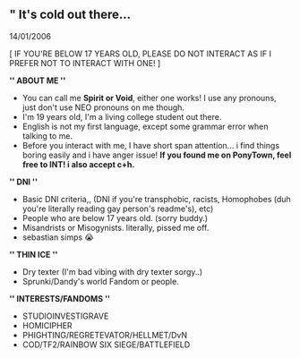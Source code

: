 ## " It's cold out there...
14/01/2006

[ IF YOU'RE BELOW 17 YEARS OLD, PLEASE DO NOT INTERACT AS IF I PREFER NOT TO INTERACT WITH ONE! ]

**'' ABOUT ME ''**
- You can call me **Spirit or Void**, either one works! I use any pronouns, just don't use NEO pronouns on me though.
- I'm 19 years old, I'm a living college student out there. 
- English is not my first language, except some grammar error when talking to me.
- Before you interact with me, I have short span attention... i find things boring easily and i have anger issue!
**If you found me on PonyTown, feel free to INT! i also accept c+h.**

**'' DNI ''**
- Basic DNI criteria,, (DNI if you're transphobic, racists, Homophobes (duh you're literally reading gay person's readme's), etc)
- People who are below 17 years old. (sorry buddy.)
- Misandrists or Misogynists. literally, pissed me off.
- sebastian simps :sob:
  
**'' THIN ICE ''**
- Dry texter (I'm bad vibing with dry texter sorgy..)
- Sprunki/Dandy's world Fandom or people.

**'' INTERESTS/FANDOMS ''**
- STUDIOINVESTIGRAVE 
- HOMICIPHER
- PHIGHTING/REGRETEVATOR/HELLMET/DvN
- COD/TF2/RAINBOW SIX SIEGE/BATTLEFIELD
